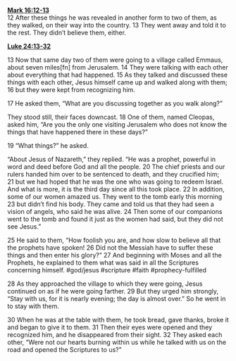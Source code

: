 **[Mark 16:12-13](http://www.blueletterbible.org/search/preSearch.cfm?Criteria=Mark+16.12-13&t=NIV)**  
12 After these things he was revealed in another form to two of them, as they walked, on their way into the country. 13 They went away and told it to the rest. They didn’t believe them, either.

**[Luke 24:13-32](http://www.blueletterbible.org/search/preSearch.cfm?Criteria=Luke+24.13-32&t=NIV)**

13 Now that same day two of them were going to a village called Emmaus, about seven miles[fn] from Jerusalem. 14 They were talking with each other about everything that had happened. 15 As they talked and discussed these things with each other, Jesus himself came up and walked along with them; 16 but they were kept from recognizing him.

17 He asked them, “What are you discussing together as you walk along?”

They stood still, their faces downcast. 18 One of them, named Cleopas, asked him, “Are you the only one visiting Jerusalem who does not know the things that have happened there in these days?”

19 “What things?” he asked.

“About Jesus of Nazareth,” they replied. “He was a prophet, powerful in word and deed before God and all the people. 20 The chief priests and our rulers handed him over to be sentenced to death, and they crucified him; 21 but we had hoped that he was the one who was going to redeem Israel. And what is more, it is the third day since all this took place. 22 In addition, some of our women amazed us. They went to the tomb early this morning 23 but didn’t find his body. They came and told us that they had seen a vision of angels, who said he was alive. 24 Then some of our companions went to the tomb and found it just as the women had said, but they did not see Jesus.”

25 He said to them, “How foolish you are, and how slow to believe all that the prophets have spoken! 26 Did not the Messiah have to suffer these things and then enter his glory?” 27 And beginning with Moses and all the Prophets, he explained to them what was said in all the Scriptures concerning himself. #god/jesus #scripture #faith #prophecy-fulfilled 

28 As they approached the village to which they were going, Jesus continued on as if he were going farther. 29 But they urged him strongly, “Stay with us, for it is nearly evening; the day is almost over.” So he went in to stay with them.

30 When he was at the table with them, he took bread, gave thanks, broke it and began to give it to them. 31 Then their eyes were opened and they recognized him, and he disappeared from their sight. 32 They asked each other, “Were not our hearts burning within us while he talked with us on the road and opened the Scriptures to us?”